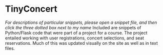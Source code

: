 # TinyConcert
*For descriptions of particular snippets, please open a snippet file, and then click the three dotted box next to my name* Included are snippets of Python/Flask code that were part of a project for a course. The project entailed working with user registrations, concert selections, and seat reservations. Much of this was updated visually on the site as well as in text files. 
